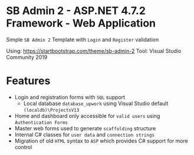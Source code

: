 # SB Admin 2 - ASP.NET 4.7.2 Framework - Web Application
Simple `SB Admin 2` Template with `Login` and `Register` validation

Using: https://startbootstrap.com/theme/sb-admin-2
Tool: Visual Studio Community 2019

# Features
- Login and registration forms with `SQL` support
  - Local database `database_upwork` using Visual Studio default `(localdb)\ProjectsV13`
- Home and dashboard only accessible for `valid users` using `Authentication Forms`
- Master web forms used to generate `scaffolding` structure
- Internal C# classes for `user data` and `connection strings`
- Migration of old `HTML` syntax to `ASP` which provides C# support for more control
